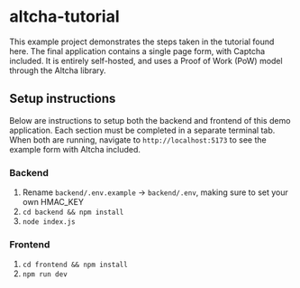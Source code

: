 # altcha-tutorial
This example project demonstrates the steps taken in the tutorial found here. The final application contains a single page form, with Captcha included. It is entirely self-hosted, and uses a Proof of Work (PoW) model through the Altcha library.

## Setup instructions
Below are instructions to setup both the backend and frontend of this demo application. Each section must be completed in a separate terminal tab. When both are running, navigate to `http://localhost:5173` to see the example form with Altcha included.

### Backend
1. Rename `backend/.env.example` -> `backend/.env`, making sure to set your own HMAC_KEY
2. `cd backend && npm install`
3. `node index.js`

### Frontend
1. `cd frontend && npm install`
2. `npm run dev`
